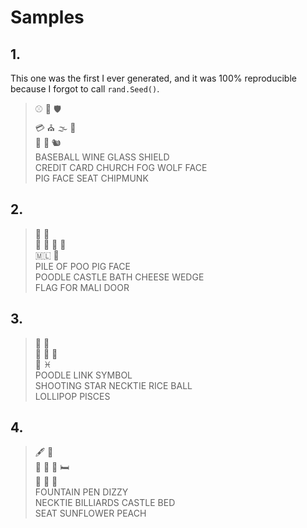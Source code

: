 # Samples

## 1.

This one was the first I ever generated, and it was 100% reproducible because I forgot to call `rand.Seed()`.

> ⚾️ 🍷 🛡️<br>
> 💳 ⛪️ 🌫️ 🐺<br>
> 🐷 💺 🐿️<br>
> BASEBALL WINE GLASS SHIELD<br>
> CREDIT CARD CHURCH FOG WOLF FACE<br>
> PIG FACE SEAT CHIPMUNK

## 2.

> 💩 🐷<br>
> 🐩 🏰 🛀 🧀<br>
> 🇲🇱 🚪<br>
> PILE OF POO PIG FACE<br>
> POODLE CASTLE BATH CHEESE WEDGE<br>
> FLAG FOR MALI DOOR<br>

## 3.

> 🐩 🔗<br>
> 🌠 👔 🍙<br>
> 🍭 ♓️<br>
> POODLE LINK SYMBOL<br>
> SHOOTING STAR NECKTIE RICE BALL<br>
> LOLLIPOP PISCES<br>

## 4.

> 🖋️ 💫<br>
> 👔 🎱 🏰 🛏️<br>
> 💺 🌻 🍑<br>
> FOUNTAIN PEN DIZZY<br>
> NECKTIE BILLIARDS CASTLE BED<br>
> SEAT SUNFLOWER PEACH<br>
